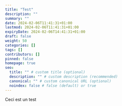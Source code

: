 ```yaml
---
title: "Test"
description: ""
summary: ""
date: 2024-02-06T11:41:31+01:00
lastmod: 2024-02-06T11:41:31+01:00
expiryDate: 2024-02-06T14:41:31+01:00
draft: false
weight: 50
categories: []
tags: []
contributors: []
pinned: false
homepage: true
seo:
  title: "" # custom title (optional)
  description: "" # custom description (recommended)
  canonical: "" # custom canonical URL (optional)
  noindex: false # false (default) or true
---
```


Ceci est un test